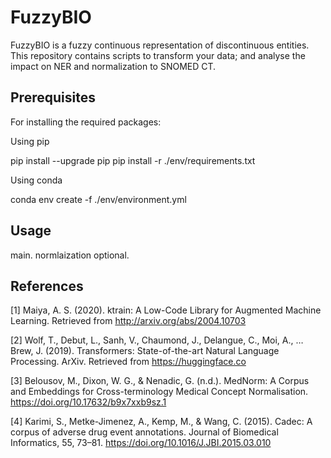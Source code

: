 # FuzzyBIO
FuzzyBIO is a fuzzy continuous representation of discontinuous entities. This repository contains scripts to transform your data; and analyse the impact on NER and normalization to SNOMED CT.

## Prerequisites 

For installing the required packages:

Using pip 

pip install --upgrade pip pip install -r ./env/requirements.txt

Using conda 

conda env create -f ./env/environment.yml

## Usage


main. normlaization optional. 


## References 

[1] Maiya, A. S. (2020). ktrain: A Low-Code Library for Augmented Machine Learning. Retrieved from http://arxiv.org/abs/2004.10703

[2] Wolf, T., Debut, L., Sanh, V., Chaumond, J., Delangue, C., Moi, A., … Brew, J. (2019). Transformers: State-of-the-art Natural Language Processing. ArXiv. Retrieved from https://huggingface.co

[3] Belousov, M., Dixon, W. G., & Nenadic, G. (n.d.). MedNorm: A Corpus and Embeddings for Cross-terminology Medical Concept Normalisation. https://doi.org/10.17632/b9x7xxb9sz.1

[4] Karimi, S., Metke-Jimenez, A., Kemp, M., & Wang, C. (2015). Cadec: A corpus of adverse drug event annotations. Journal of Biomedical Informatics, 55, 73–81. https://doi.org/10.1016/J.JBI.2015.03.010
